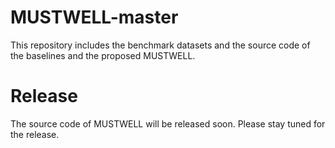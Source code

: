 # MUSTWELL-master

This repository includes the benchmark datasets and the source code of the baselines and the proposed MUSTWELL.


# Release
The source code of MUSTWELL will be released soon. Please stay tuned for the release.

